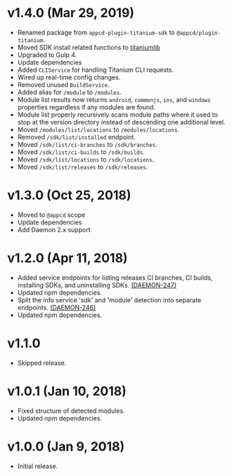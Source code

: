 # v1.4.0 (Mar 29, 2019)

 * Renamed package from `appcd-plugin-titanium-sdk` to `@appcd/plugin-titanium`.
 * Moved SDK install related functions to [titaniumlib](https://www.npmjs.com/package/titaniumlib)
 * Upgraded to Gulp 4.
 * Update dependencies
 * Added `CLIService` for handling Titanium CLI requests.
 * Wired up real-time config changes.
 * Removed unused `BuildService`.
 * Added alias for `/module` to `/modules`.
 * Module list results now returns `android`, `commonjs`, `ios`, and `windows` properties
   regardless if any modules are found.
 * Module list properly recursively scans module paths where it used to stop at the version
   directory instead of descending one additional level.
 * Moved `/modules/list/locations` to `/modules/locations`.
 * Removed `/sdk/list/installed` endpoint.
 * Moved `/sdk/list/ci-branches` to `/sdk/branches`.
 * Moved `/sdk/list/ci-builds` to `/sdk/builds`.
 * Moved `/sdk/list/locations` to `/sdk/locations`.
 * Moved `/sdk/list/releases` to `/sdk/releases`.

# v1.3.0 (Oct 25, 2018)

 * Moved to `@appcd` scope
 * Update dependencies
 * Add Daemon 2.x support

# v1.2.0 (Apr 11, 2018)

 * Added service endpoints for listing releases CI branches, CI builds, installing SDKs, and
   uninstalling SDKs.
   [(DAEMON-247)](https://jira.appcelerator.org/browse/DAEMON-247)
 * Updated npm dependencies.
 * Split the info service 'sdk' and 'module' detection into separate endpoints.
   [(DAEMON-246)](https://jira.appcelerator.org/browse/DAEMON-246)
 * Updated npm dependencies.

# v1.1.0

 * Skipped release.

# v1.0.1 (Jan 10, 2018)

 * Fixed structure of detected modules.
 * Updated npm dependencies.

# v1.0.0 (Jan 9, 2018)

 * Initial release.
